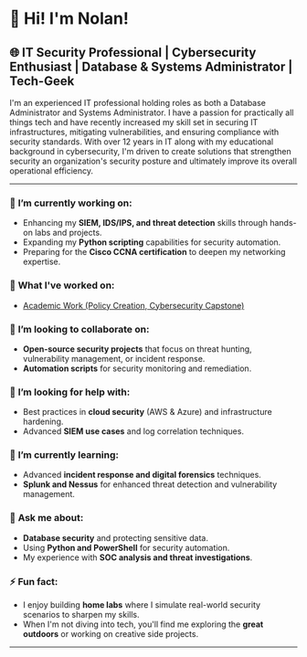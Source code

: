<h1>👋 Hi! I'm Nolan!</h1>

<h2>🌐 IT Security Professional | Cybersecurity Enthusiast | Database & Systems Administrator | Tech-Geek </h2>

<p>I'm an experienced IT professional holding roles as both a Database Administrator and Systems Administrator. I have a passion for practically all things tech and have recently increased my skill set in securing IT infrastructures, mitigating vulnerabilities, and ensuring compliance with security standards. With over 12 years in IT along with my educational background in cybersecurity, I'm driven to create solutions that strengthen security an organization's security posture and ultimately improve its overall operational efficiency.</p>

<hr>

<h3>🔭 <strong>I’m currently working on:</strong></h3>
<ul>
  <li>Enhancing my <strong>SIEM, IDS/IPS, and threat detection</strong> skills through hands-on labs and projects.</li>
  <li>Expanding my <strong>Python scripting</strong> capabilities for security automation.</li>
  <li>Preparing for the <strong>Cisco CCNA certification</strong> to deepen my networking expertise.</li>
</ul>

<h3>📝 <strong>What I've worked on:</strong></h3>
<ul>
<li><a href="https://github.com/nt671/academic-work">Academic Work (Policy Creation, Cybersecurity Capstone)</a>
</ul>

<h3>👯 <strong>I’m looking to collaborate on:</strong></h3>
<ul>
  <li><strong>Open-source security projects</strong> that focus on threat hunting, vulnerability management, or incident response.</li>
  <li><strong>Automation scripts</strong> for security monitoring and remediation.</li>
</ul>

<h3>🤝 <strong>I’m looking for help with:</strong></h3>
<ul>
  <li>Best practices in <strong>cloud security</strong> (AWS & Azure) and infrastructure hardening.</li>
  <li>Advanced <strong>SIEM use cases</strong> and log correlation techniques.</li>
</ul>

<h3>🌱 <strong>I’m currently learning:</strong></h3>
<ul>
  <li>Advanced <strong>incident response and digital forensics</strong> techniques.</li>
  <li><strong>Splunk and Nessus</strong> for enhanced threat detection and vulnerability management.</li>
</ul>

<h3>💬 <strong>Ask me about:</strong></h3>
<ul>
  <li><strong>Database security</strong> and protecting sensitive data.</li>
  <li>Using <strong>Python and PowerShell</strong> for security automation.</li>
  <li>My experience with <strong>SOC analysis and threat investigations</strong>.</li>
</ul>

<h3>⚡ <strong>Fun fact:</strong></h3>
<ul>
  <li>I enjoy building <strong>home labs</strong> where I simulate real-world security scenarios to sharpen my skills.</li>
  <li>When I'm not diving into tech, you'll find me exploring the <strong>great outdoors</strong> or working on creative side projects.</li>
</ul>

<hr>

</ul>
